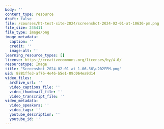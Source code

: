 ```yaml
---
body: ''
content_type: resource
draft: false
file: /courses/ht-test-site-2024/screenshot-2024-02-01-at-10636-pm.png
file_size: 236411
file_type: image/png
image_metadata:
  caption: ''
  credit: ''
  image-alt: ''
learning_resource_types: []
license: https://creativecommons.org/licenses/by/4.0/
resourcetype: Image
title: "Screenshot 2024-02-01 at 1.06.36\u202FPM.png"
uid: 8881ffe3-af76-4e46-b5e1-09c064ea9d14
video_files:
  archive_url: ''
  video_captions_file: ''
  video_thumbnail_file: ''
  video_transcript_file: ''
video_metadata:
  video_speakers: ''
  video_tags: ''
  youtube_description: ''
  youtube_id: ''
---
```

